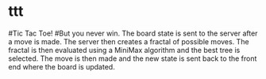 # ttt
#Tic Tac Toe!
#But you never win.
The board state is sent to the server after a move is made.  The server then creates a fractal of possible moves.  The fractal is then evaluated using a MiniMax algorithm and the best tree is selected.  The move is then made and the new state is sent back to the front end where the board is updated.
